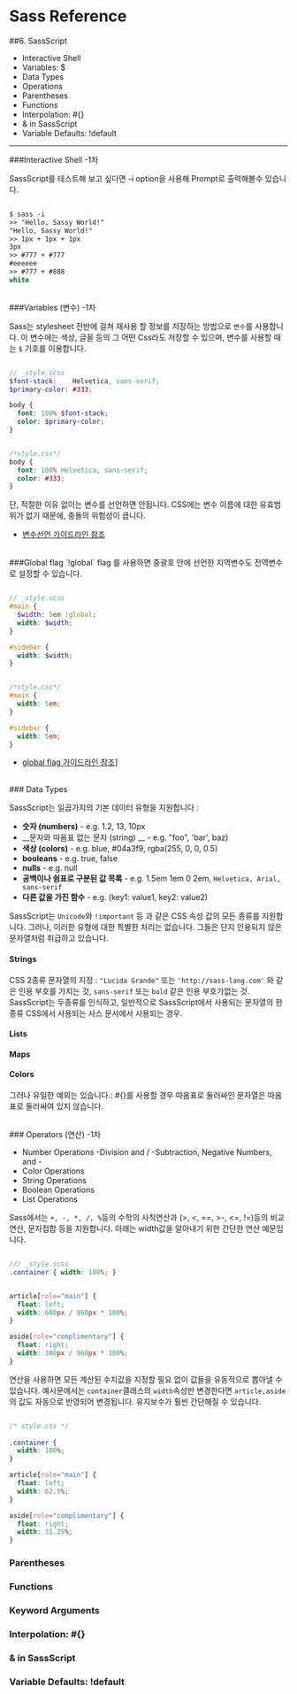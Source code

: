 # Sass Reference

##6. SassScript
* Interactive Shell
* Variables: $
* Data Types
* Operations
* Parentheses
* Functions
* Interpolation: #{}
* & in SassScript
* Variable Defaults: !default

---


###Interactive Shell -1차

  SassScript를 테스트해 보고 싶다면 -i option을 사용해 Prompt로 출력해볼수 있습니다.

```SCSS

$ sass -i
>> "Hello, Sassy World!"
"Hello, Sassy World!"
>> 1px + 1px + 1px
3px
>> #777 + #777
#eeeeee
>> #777 + #888
white

```

<br>
###Variables (변수) -1차

Sass는 stylesheet 전반에 걸쳐 재사용 할 정보를 저장하는 방법으로 `변수`를 사용합니다.
이 변수에는 색상, 글꼴 등의 그 어떤 Css라도 저장할 수 있으며, 변수를 사용할 때는 `$` 기호를 이용합니다.

```SCSS

// _style.scss
$font-stack:    Helvetica, sans-serif;
$primary-color: #333;

body {
  font: 100% $font-stack;
  color: $primary-color;
}

```
```css

/*style.css*/
body {
  font: 100% Helvetica, sans-serif;
  color: #333;
}

```
단, 적절한 이유 없이는 변수를 선언하면 안됩니다. CSS에는 변수 이름에 대한 유효범위가 없기 때문에, 충돌의 위험성이 큽니다. 

* [변수선언 가이드라인 참조](http://sass-guidelin.es/ko/#section-63)


<br>
###Global flag
`!global` flag 를 사용하면 중괄호 안에 선언한 지역변수도 전역변수로 설정할 수 있습니다. 

```SCSS

// _style.scss
#main {
  $width: 5em !global;
  width: $width;
}

#sidebar {
  width: $width;
}

```
```css

/*style.css*/
#main {
  width: 5em;
}

#sidebar {
  width: 5em;
}

```

* [global flag 가이드라인 참조](http://sass-guidelin.es/ko/#global-)]


<br>
### Data Types 

SassScript는 일곱가지의 기본 데이터 유형을 지원합니다 :

* __숫자 (numbers)__ - e.g. 1.2, 13, 10px    
* __문자와 따옴표 없는 문자 (string) __ - e.g. "foo", 'bar', baz)    
* __색상 (colors)__ - e.g. blue, #04a3f9, rgba(255, 0, 0, 0.5)    
* __booleans__ - e.g. true, false    
* __nulls__ - e.g. null    
* __공백이나 쉼표로 구분된 값 목록__ - e.g. 1.5em 1em 0 2em, `Helvetica, Arial, sans-serif`    
* __다른 값을 가진 함수__ - e.g. (key1: value1, key2: value2)    

SassScript는 `Unicode`와 `!important` 등 과 같은 CSS 속성 값의 모든 종류를 지원합니다. 그러나, 이러한 유형에 대한 특별한 처리는 없습니다.
그들은 단지 인용되지 않은 문자열처럼 취급하고 있습니다.

#### Strings
CSS 2종류 문자열의 지정 : `"Lucida Grande"` 또는 `'http://sass-lang.com'` 와 같은 인용 부호를 가지는 것, `sans-serif` 또는 `bold` 같은 인용 부호가없는 것. SassScript는 두종류를 인식하고, 일반적으로 SassScript에서 사용되는 문자열의 한종류 CSS에서 사용되는 사스 문서에서 사용되는 경우.



#### Lists
#### Maps
#### Colors

그러나 유일한 예외는 있습니다.: #{}를 사용할 경우 따옴표로 둘러싸인 문자열은 따옴표로 둘러싸여 있지 않습니다.


<br>
### Operators (연산) -1차

* Number Operations
  -Division and /
  -Subtraction, Negative Numbers, and -
* Color Operations
* String Operations
* Boolean Operations
* List Operations

Sass에서는 `+, -, *, /, %`등의 수학의 사칙연산과 (>, <, ==, >-, <=, !=)등의 비교연산,  문자접합 등을 지원합니다.
아래는 width값을 알아내기 위한 간단한 연산 예문입니다.

```SCSS 

/// _style.scss
.container { width: 100%; }


article[role="main"] {
  float: left;
  width: 600px / 960px * 100%;
}

aside[role="complimentary"] {
  float: right;
  width: 300px / 960px * 100%;
}

```
연산을 사용하면 모든 계산된 수치값을 지정할 필요 없이 값들을 유동적으로 뽑아낼 수 있습니다.
예시문에서는 `container`클래스의 `width`속성만 변경한다면 `article,aside`의 값도 자동으로 반영되어 변경됩니다.
유지보수가 훨씬 간단해질 수 있습니다.

```css

/* style.css */
 
.container {
  width: 100%;
}

article[role="main"] {
  float: left;
  width: 62.5%;
}

aside[role="complimentary"] {
  float: right;
  width: 31.25%;
}

```



### Parentheses
### Functions
### Keyword Arguments
### Interpolation: #{}
### & in SassScript
### Variable Defaults: !default